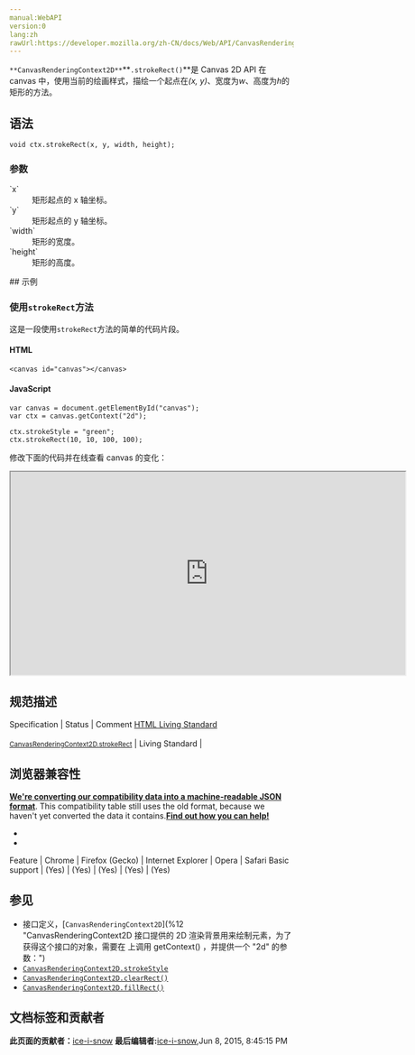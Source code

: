 ```yaml
---
manual:WebAPI
version:0
lang:zh
rawUrl:https://developer.mozilla.org/zh-CN/docs/Web/API/CanvasRenderingContext2D/strokeRect
---
```






`**CanvasRenderingContext2D**`**`.strokeRect()`**是 Canvas 2D API 在 canvas 中，使用当前的绘画样式，描绘一个起点在<em>(x, y)</em>、宽度为<em>w</em>、高度为<em>h</em>的矩形的方法。


## 语法<a name="语法"></a>

```
void ctx.strokeRect(x, y, width, height);

```

### 参数<a name="参数"></a>
<dl><dt id=''>`x`</dt><dd>矩形起点的 x 轴坐标。</dd><dt id=''>`y`</dt><dd>矩形起点的 y 轴坐标。</dd><dt id=''>`width`</dt><dd>矩形的宽度。</dd><dt id=''>`height`</dt><dd>矩形的高度。</dd></dl>
## 示例<a name="示例"></a>

### 使用`strokeRect`方法<a name="使用_strokeRect_方法"></a>


这是一段使用`strokeRect`方法的简单的代码片段。


#### HTML<a name="HTML"></a>

```
<canvas id="canvas"></canvas>
```

#### JavaScript<a name="JavaScript"></a>

```
var canvas = document.getElementById("canvas");
var ctx = canvas.getContext("2d");

ctx.strokeStyle = "green";
ctx.strokeRect(10, 10, 100, 100); 

```


修改下面的代码并在线查看 canvas 的变化：



<iframe src='https://mdn.mozillademos.org/zh-CN/docs/Web/API/CanvasRenderingContext2D/strokeRect$samples/Playable_code?revision=814117' width='700' height='360'></iframe>



## 规范描述<a name="规范描述"></a>
Specification | Status | Comment 
[HTML Living Standard<br></br><small>CanvasRenderingContext2D.strokeRect</small>](%23637 "") | Living Standard |  


## 浏览器兼容性<a name="浏览器兼容性"></a>


**[We&#39;re converting our compatibility data into a machine-readable JSON format](%3344 "")**. This compatibility table still uses the old format, because we haven&#39;t yet converted the data it contains.**[Find out how you can help!](%3392 "")**


* 
* 
Feature | Chrome | Firefox (Gecko) | Internet Explorer | Opera | Safari 
Basic support | (Yes) | (Yes) | (Yes) | (Yes) | (Yes) 




## 参见<a name="参见"></a>

* 接口定义，[`CanvasRenderingContext2D`](%12 "CanvasRenderingContext2D 接口提供的 2D 渲染背景用来绘制<canvas>元素，为了获得这个接口的对象，需要在 <canvas> 上调用 getContext() ，并提供一个 "2d" 的参数：")
* [`CanvasRenderingContext2D.strokeStyle`](%235 "CanvasRenderingContext2D.strokeStyle 是 Canvas 2D API 描述画笔（绘制图形）颜色或者样式的属性。默认值是 #000 (black)。")
* [`CanvasRenderingContext2D.clearRect()`](%177 "The CanvasRenderingContext2D.clearRect() 是 Canvas 2D API 设置指定矩形区域内（以 点 (x, y) 为起点，范围是(width, height) ）所有像素变成透明，并擦除之前绘制的所有内容的方法。")
* [`CanvasRenderingContext2D.fillRect()`](%10 "CanvasRenderingContext2D.fillRect() 是Canvas 2D API 绘制填充矩形的方法。矩形的起点在 (x, y) 位置，矩形的尺寸是 width 和 height ，fillStyle 属性决定矩形的样式。")



## 文档标签和贡献者
**此页面的贡献者：**[ice-i-snow](%4741 "")
**最后编辑者:**[ice-i-snow](%4741 ""),<time>Jun 8, 2015, 8:45:15 PM</time>



